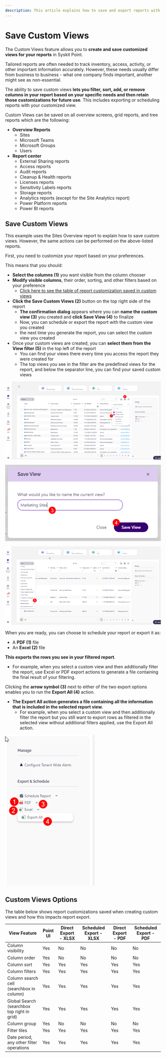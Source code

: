 ```yaml
---
description: This article explains how to save and export reports with applied custom views in Syskit Point.
---
```


# Save Custom Views

The Custom Views feature allows you to **create and save customized views for your reports** in Syskit Point. 

Tailored reports are often needed to track inventory, access, activity, or other important information accurately. However, these needs usually differ from business to business - what one company finds important, another might see as non-essential. 

The ability to save custom views **lets you filter, sort, add, or remove columns in your report based on your specific needs and then retain those customizations for future use**. This includes exporting or scheduling reports with your customized view.


Custom Views can be saved on all overview screens, grid reports, and tree reports which are the following:

* **Overview Reports**
  * Sites
  * Microsoft Teams
  * Microsoft Groups
  * Users
* **Report center**
  * External Sharing reports
  * Access reports
  * Audit reports
  * Cleanup & Health reports
  * Licenses reports
  * Sensitivity Labels reports
  * Storage reports
  * Analytics reports (except for the Site Analytics report)
  * Power Platform reports
  * Power BI reports

## Save Custom Views

This example uses the Sites Overview report to explain how to save custom views. However, the same actions can be performed on the above-listed reports.

First, you need to customize your report based on your preferences. 

This means that you should:

* **Select the columns (1)** you want visible from the column chooser
* **Modify visible columns**, their order, sorting, and other filters based on your preference
  * [Click here to see the table of report customization saved in custom views](#custom-views-options)
* **Click the Save Custom Views (2)** button on the top right side of the report
  * **The confirmation dialog** appears where you can **name the custom view (3)** you created and **click Save View (4)** to finalize
  * Now, you can schedule or export the report with the custom view you created
  * the next time you generate the report, you can select the custom view you created
* Once your custom views are created, you can **select them from the View filter (5)** in the top left of the report
  * You can find your views there every time you access the report they were created for
  * The top views you see in the filter are the predefined views for the report, and below the separator line, you can find your saved custom views 


![Save Custom Views](../../static/img/custom-views-save.png)

![Save Custom Views - Confirmation](../../static/img/custom-views-save-confirm.png)

![Save Custom Views - Filter](../../static/img/custom-views-save-filter.png)


When you are ready, you can choose to schedule your report or export it as:
* A **PDF (1)** file
* An **Excel (2)** file

**This exports the rows you see in your filtered report**. 
  * For example, when you select a custom view and then additionally filter the report, use Excel or PDF export actions to generate a file containing the final result of your filtering. 

Clicking the **arrow symbol (3)** next to either of the two export options enables you to run the **Export All (4)** action. 
* **The Export All action generates a file containing all the information that is included in the selected report view.**
  * For example, when you select a custom view and then additionally filter the report but you still want to export rows as filtered in the selected view without additional filters applied, use the Export All action. 

![Save Custom Views - Filter](../../static/img/custom-views-save-export.png)


## Custom Views Options

The table below shows report customizations saved when creating custom views and how this impacts report export.

| View Feature | Point UI | Direct Export - XLSX | Scheduled Export - XLSX | Direct Export - PDF | Scheduled Export - PDF |
| --- | --- | --- | --- | --- | --- |
| Column visibility | Yes | No | No | No | No |
| Column order | Yes | No | No | No | No | 
| Column sort | Yes | Yes | Yes | Yes | Yes | 
| Column filters | Yes | Yes | Yes | Yes | Yes | 
| Column search cell (searchbox in column) | Yes | Yes | Yes | Yes | Yes |
| Global Search (searchbox top right in grid) | Yes | Yes | Yes | Yes | Yes |
| Column group | Yes | No | No | No | No | 
| Filter tiles | Yes | Yes | Yes | Yes | Yes | 
| Date period, any other filter operations | Yes | Yes | Yes | Yes | Yes | 




